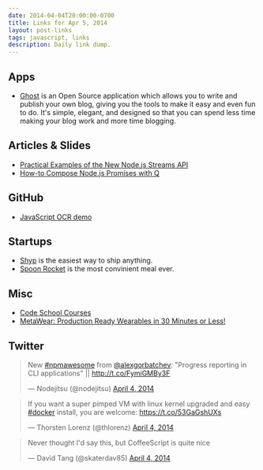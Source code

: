 ```yaml
---
date: 2014-04-04T20:00:00-0700
title: Links for Apr 5, 2014
layout: post-links
tags: javascript, links
description: Daily link dump.
---
```

## Apps

* [Ghost](https://ghost.org) is an Open Source application which allows you to write and publish your own blog, giving you the tools to make it easy and even fun to do. It's simple, elegant, and designed so that you can spend less time making your blog work and more time blogging.

## Articles & Slides

* [Practical Examples of the New Node.js Streams API](http://strongloop.com/strongblog/practical-examples-of-the-new-node-js-streams-api/)
* [How-to Compose Node.js Promises with Q](http://strongloop.com/strongblog/how-to-compose-node-js-promises-with-q/)

## GitHub

* [JavaScript OCR demo](http://kdzwinel.github.io/JS-OCR-demo/)

## Startups

* [Shyp](http://www.shyp.com/) is the easiest way to ship anything.
* [Spoon Rocket](https://www.spoonrocket.com/) is the most convinient meal ever.

## Misc

* [Code School Courses](https://www.codeschool.com/courses#all)
* [MetaWear: Production Ready Wearables in 30 Minutes or Less!](https://www.kickstarter.com/projects/guardyen/metawear-production-ready-wearables-in-30-minutes)

## Twitter

<blockquote class="twitter-tweet"><p>New <a href="https://twitter.com/search?q=%23npmawesome&amp;src=hash">#npmawesome</a> from <a href="https://twitter.com/alexgorbatchev">@alexgorbatchev</a>: &quot;Progress reporting in CLI applications&quot; || <a href="http://t.co/FymiGMBy3F">http://t.co/FymiGMBy3F</a></p>&mdash; Nodejitsu (@nodejitsu) <a href="https://twitter.com/nodejitsu/statuses/452163004638179328">April 4, 2014</a></blockquote>

<blockquote class="twitter-tweet" data-cards="hidden"><p>If you want a super pimped VM with linux kernel upgraded and easy <a href="https://twitter.com/search?q=%23docker&amp;src=hash">#docker</a> install, you are welcome:&#10;<a href="https://t.co/53GaGshUXs">https://t.co/53GaGshUXs</a></p>&mdash; Thorsten Lorenz (@thlorenz) <a href="https://twitter.com/thlorenz/statuses/452149651723264001">April 4, 2014</a></blockquote>

<blockquote class="twitter-tweet"><p>Never thought I&#39;d say this, but CoffeeScript is quite nice</p>&mdash; David Tang (@skaterdav85) <a href="https://twitter.com/skaterdav85/statuses/452121943496347648">April 4, 2014</a></blockquote>
